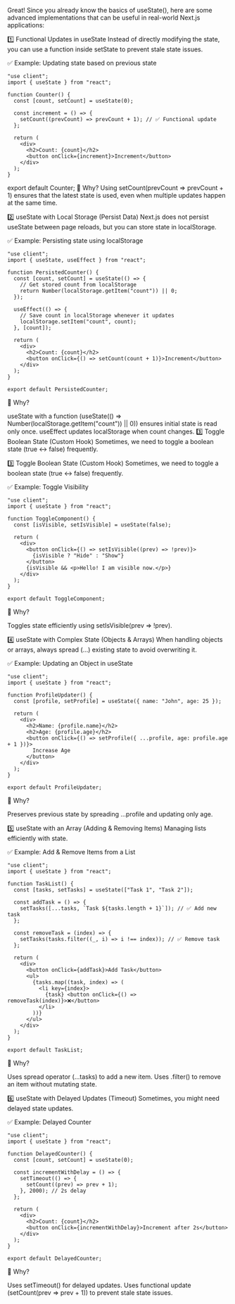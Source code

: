 Great! Since you already know the basics of useState(), here are some advanced implementations that can be useful in real-world Next.js applications:

1️⃣ Functional Updates in useState
Instead of directly modifying the state, you can use a function inside setState to prevent stale state issues.

✅ Example: Updating state based on previous state

```tsx
"use client";
import { useState } from "react";

function Counter() {
  const [count, setCount] = useState(0);

  const increment = () => {
    setCount((prevCount) => prevCount + 1); // ✅ Functional update
  };

  return (
    <div>
      <h2>Count: {count}</h2>
      <button onClick={increment}>Increment</button>
    </div>
  );
}
```

export default Counter;
📌 Why?
Using setCount(prevCount => prevCount + 1) ensures that the latest state is used, even when multiple updates happen at the same time.

2️⃣ useState with Local Storage (Persist Data)
Next.js does not persist useState between page reloads, but you can store state in localStorage.

✅ Example: Persisting state using localStorage

```tsx
"use client";
import { useState, useEffect } from "react";

function PersistedCounter() {
  const [count, setCount] = useState(() => {
    // Get stored count from localStorage
    return Number(localStorage.getItem("count")) || 0;
  });

  useEffect(() => {
    // Save count in localStorage whenever it updates
    localStorage.setItem("count", count);
  }, [count]);

  return (
    <div>
      <h2>Count: {count}</h2>
      <button onClick={() => setCount(count + 1)}>Increment</button>
    </div>
  );
}

export default PersistedCounter;
```

📌 Why?

useState with a function (useState(() => Number(localStorage.getItem("count")) || 0)) ensures initial state is read only once.
useEffect updates localStorage when count changes.
3️⃣ Toggle Boolean State (Custom Hook)
Sometimes, we need to toggle a boolean state (true <-> false) frequently.

3️⃣ Toggle Boolean State (Custom Hook)
Sometimes, we need to toggle a boolean state (true <-> false) frequently.

✅ Example: Toggle Visibility

```tsx
"use client";
import { useState } from "react";

function ToggleComponent() {
  const [isVisible, setIsVisible] = useState(false);

  return (
    <div>
      <button onClick={() => setIsVisible((prev) => !prev)}>
        {isVisible ? "Hide" : "Show"}
      </button>
      {isVisible && <p>Hello! I am visible now.</p>}
    </div>
  );
}

export default ToggleComponent;
```

📌 Why?

Toggles state efficiently using setIsVisible(prev => !prev).

4️⃣ useState with Complex State (Objects & Arrays)
When handling objects or arrays, always spread (...) existing state to avoid overwriting it.

✅ Example: Updating an Object in useState

```tsx
"use client";
import { useState } from "react";

function ProfileUpdater() {
  const [profile, setProfile] = useState({ name: "John", age: 25 });

  return (
    <div>
      <h2>Name: {profile.name}</h2>
      <h2>Age: {profile.age}</h2>
      <button onClick={() => setProfile({ ...profile, age: profile.age + 1 })}>
        Increase Age
      </button>
    </div>
  );
}

export default ProfileUpdater;
```

📌 Why?

Preserves previous state by spreading ...profile and updating only age.

5️⃣ useState with an Array (Adding & Removing Items)
Managing lists efficiently with state.

✅ Example: Add & Remove Items from a List

```tsx
"use client";
import { useState } from "react";

function TaskList() {
  const [tasks, setTasks] = useState(["Task 1", "Task 2"]);

  const addTask = () => {
    setTasks([...tasks, `Task ${tasks.length + 1}`]); // ✅ Add new task
  };

  const removeTask = (index) => {
    setTasks(tasks.filter((_, i) => i !== index)); // ✅ Remove task
  };

  return (
    <div>
      <button onClick={addTask}>Add Task</button>
      <ul>
        {tasks.map((task, index) => (
          <li key={index}>
            {task} <button onClick={() => removeTask(index)}>❌</button>
          </li>
        ))}
      </ul>
    </div>
  );
}

export default TaskList;
```

📌 Why?

Uses spread operator (...tasks) to add a new item.
Uses .filter() to remove an item without mutating state.

6️⃣ useState with Delayed Updates (Timeout)
Sometimes, you might need delayed state updates.

✅ Example: Delayed Counter

```tsx
"use client";
import { useState } from "react";

function DelayedCounter() {
  const [count, setCount] = useState(0);

  const incrementWithDelay = () => {
    setTimeout(() => {
      setCount((prev) => prev + 1);
    }, 2000); // 2s delay
  };

  return (
    <div>
      <h2>Count: {count}</h2>
      <button onClick={incrementWithDelay}>Increment after 2s</button>
    </div>
  );
}

export default DelayedCounter;
```

📌 Why?

Uses setTimeout() for delayed updates.
Uses functional update (setCount(prev => prev + 1)) to prevent stale state issues.
